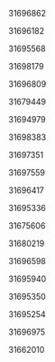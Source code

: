 31696862

31696182

31695568

31698179

31696809

31679449

31694979

31698383

31697351

31697559

31696417

31695336

31675606

31680219

31696598

31695940

31695350

31695254

31696975

31662010

